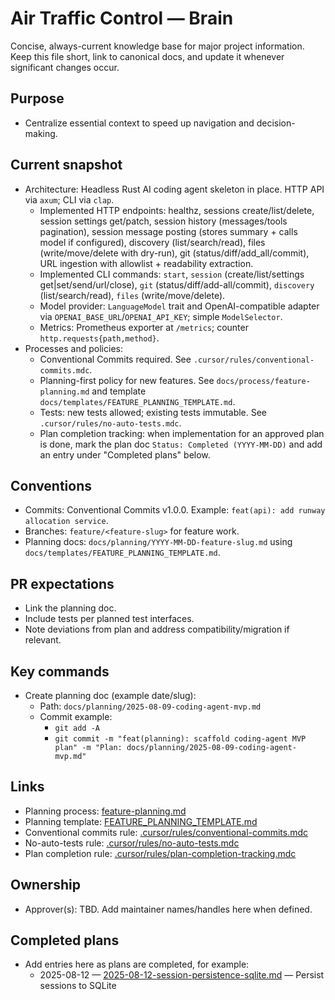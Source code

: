 # Air Traffic Control — Brain

Concise, always-current knowledge base for major project information. Keep this file short, link to canonical docs, and update it whenever significant changes occur.

## Purpose
- Centralize essential context to speed up navigation and decision-making.

## Current snapshot

- Architecture: Headless Rust AI coding agent skeleton in place. HTTP API via `axum`; CLI via `clap`.
  - Implemented HTTP endpoints: healthz, sessions create/list/delete, session settings get/patch, session history (messages/tools pagination), session message posting (stores summary + calls model if configured), discovery (list/search/read), files (write/move/delete with dry-run), git (status/diff/add_all/commit), URL ingestion with allowlist + readability extraction.
  - Implemented CLI commands: `start`, `session` (create/list/settings get|set/send/url/close), `git` (status/diff/add-all/commit), `discovery` (list/search/read), `files` (write/move/delete).
  - Model provider: `LanguageModel` trait and OpenAI-compatible adapter via `OPENAI_BASE_URL`/`OPENAI_API_KEY`; simple `ModelSelector`.
  - Metrics: Prometheus exporter at `/metrics`; counter `http.requests{path,method}`.
- Processes and policies:
  - Conventional Commits required. See `.cursor/rules/conventional-commits.mdc`.
  - Planning-first policy for new features. See `docs/process/feature-planning.md` and template `docs/templates/FEATURE_PLANNING_TEMPLATE.md`.
  - Tests: new tests allowed; existing tests immutable. See `.cursor/rules/no-auto-tests.mdc`.
  - Plan completion tracking: when implementation for an approved plan is done, mark the plan doc `Status: Completed (YYYY-MM-DD)` and add an entry under "Completed plans" below.

## Conventions

- Commits: Conventional Commits v1.0.0. Example: `feat(api): add runway allocation service`.
- Branches: `feature/<feature-slug>` for feature work.
- Planning docs: `docs/planning/YYYY-MM-DD-feature-slug.md` using `docs/templates/FEATURE_PLANNING_TEMPLATE.md`.

## PR expectations

- Link the planning doc.
- Include tests per planned test interfaces.
- Note deviations from plan and address compatibility/migration if relevant.

## Key commands

- Create planning doc (example date/slug):
  - Path: `docs/planning/2025-08-09-coding-agent-mvp.md`
  - Commit example:
    - `git add -A`
    - `git commit -m "feat(planning): scaffold coding-agent MVP plan" -m "Plan: docs/planning/2025-08-09-coding-agent-mvp.md"`

## Links

- Planning process: [feature-planning.md](mdc:docs/process/feature-planning.md)
- Planning template: [FEATURE_PLANNING_TEMPLATE.md](mdc:docs/templates/FEATURE_PLANNING_TEMPLATE.md)
- Conventional commits rule: [.cursor/rules/conventional-commits.mdc](mdc:.cursor/rules/conventional-commits.mdc)
- No-auto-tests rule: [.cursor/rules/no-auto-tests.mdc](mdc:.cursor/rules/no-auto-tests.mdc)
 - Plan completion rule: [.cursor/rules/plan-completion-tracking.mdc](mdc:.cursor/rules/plan-completion-tracking.mdc)

## Ownership

- Approver(s): TBD. Add maintainer names/handles here when defined.


## Completed plans

- Add entries here as plans are completed, for example:
  - 2025-08-12 — [2025-08-12-session-persistence-sqlite.md](mdc:docs/planning/2025-08-12-session-persistence-sqlite.md) — Persist sessions to SQLite


